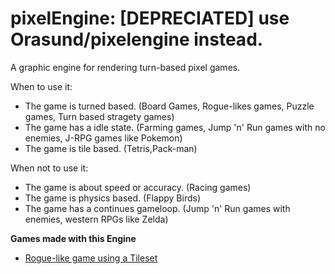 # pixelEngine: [DEPRECIATED] use Orasund/pixelengine instead.
A graphic engine for rendering turn-based pixel games.

When to use it:

  * The game is turned based. (Board Games, Rogue-likes games, Puzzle games, Turn based stragety games)
  * The game has a idle state. (Farming games, Jump 'n' Run games with no enemies, J-RPG games like Pokemon)
  * The game is tile based. (Tetris,Pack-man)

When not to use it:

  * The game is about speed or accuracy. (Racing games)
  * The game is physics based. (Flappy Birds)
  * The game has a continues gameloop. (Jump 'n' Run games with enemies, western RPGs like Zelda)

**Games made with this Engine**

  * [Rogue-like game using a Tileset](https://orasund.github.io/pixelEngine/)
